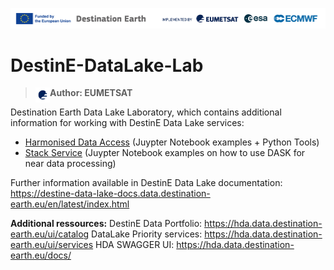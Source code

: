 <img src="./img/DestinE-banner.jpg"
     alt="Destination Earth banner"
/>

# DestinE-DataLake-Lab

><img style="float:left; width:5%" src="./img/EUMETSAT-icon.png"/> **Author: EUMETSAT** 

Destination Earth Data Lake Laboratory, which contains additional information for working with DestinE Data Lake services:
- [Harmonised Data Access](https://github.com/destination-earth/DestinE-DataLake-Lab/tree/main/HDA) (Juypter Notebook examples + Python Tools)
- [Stack Service](https://github.com/destination-earth/DestinE-DataLake-Lab/tree/main/STACK) (Juypter Notebook examples on how to use DASK for near data processing)

Further information available in DestinE Data Lake documentation: https://destine-data-lake-docs.data.destination-earth.eu/en/latest/index.html


**Additional ressources:**
DestinE Data Portfolio: https://hda.data.destination-earth.eu/ui/catalog
DataLake Priority services: https://hda.data.destination-earth.eu/ui/services 
HDA SWAGGER UI: https://hda.data.destination-earth.eu/docs/